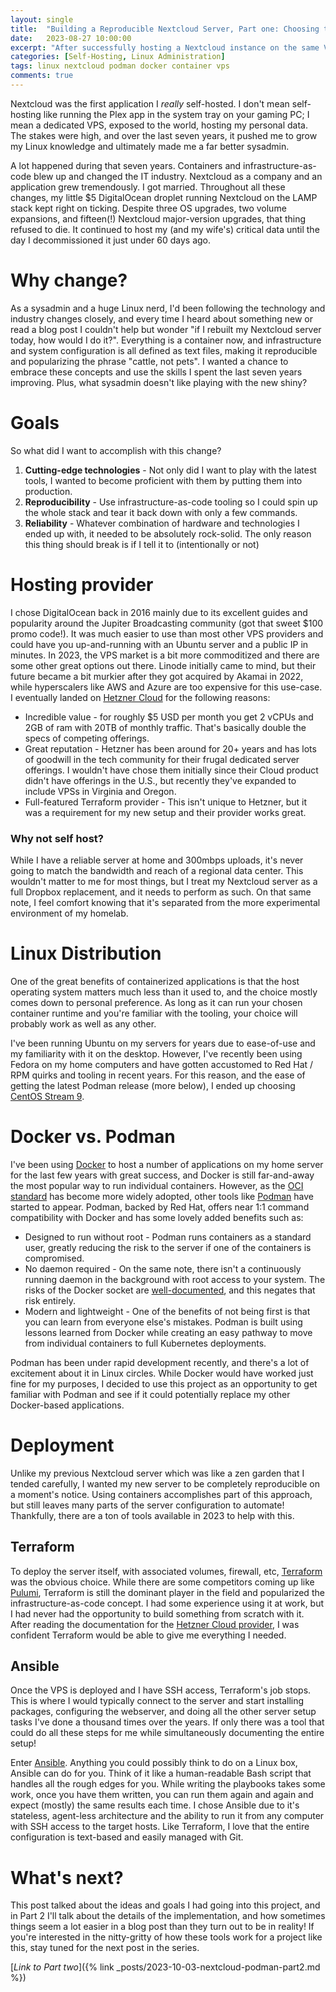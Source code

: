 ```yaml
---
layout: single
title:  "Building a Reproducible Nextcloud Server, Part one: Choosing the stack"
date:   2023-08-27 10:00:00
excerpt: "After successfully hosting a Nextcloud instance on the same VPS for 7 years, I decided to rebuild it from scratch with modern tooling."
categories: [Self-Hosting, Linux Administration]
tags: linux nextcloud podman docker container vps
comments: true
---
```


Nextcloud was the first application I *really* self-hosted. I don't mean self-hosting like running the Plex app in the system tray on your gaming PC; I mean a dedicated VPS, exposed to the world, hosting my personal data. The stakes were high, and over the last seven years, it pushed me to grow my Linux knowledge and ultimately made me a far better sysadmin. 

A lot happened during that seven years. Containers and infrastructure-as-code blew up and changed the IT industry. Nextcloud as a company and an application grew tremendously. I got married. Throughout all these changes, my little $5 DigitalOcean droplet running Nextcloud on the LAMP stack kept right on ticking. Despite three OS upgrades, two volume expansions, and fifteen(!) Nextcloud major-version upgrades, that thing refused to die. It continued to host my (and my wife's) critical data until the day I decommissioned it just under 60 days ago. 

# Why change?

As a sysadmin and a huge Linux nerd, I'd been following the technology and industry changes closely, and every time I heard about something new or read a blog post I couldn't help but wonder "if I rebuilt my Nextcloud server today, how would I do it?". Everything is a container now, and infrastructure and system configuration is all defined as text files, making it reproducible and popularizing the phrase "cattle, not pets".  I wanted a chance to embrace these concepts and use the skills I spent the last seven years improving. Plus, what sysadmin doesn't like playing with the new shiny?

# Goals

So what did I want to accomplish with this change? 

1. **Cutting-edge technologies** - Not only did I want to play with the latest tools, I wanted to become proficient with them by putting them into production.
2. **Reproducibility** - Use infrastructure-as-code tooling so I could spin up the whole stack and tear it back down with only a few commands.
3. **Reliability** - Whatever combination of hardware and technologies I ended up with, it needed to be absolutely rock-solid. The only reason this thing should break is if I tell it to (intentionally or not)

# Hosting provider

I chose DigitalOcean back in 2016 mainly due to its excellent guides and popularity around the Jupiter Broadcasting community (got that sweet $100 promo code!). It was much easier to use than most other VPS providers and could have you up-and-running with an Ubuntu server and a public IP in minutes. In 2023, the VPS market is a bit more commoditized and there are some other great options out there. Linode initially came to mind, but their future became a bit murkier after they got acquired by Akamai in 2022, while hyperscalers like AWS and Azure are too expensive for this use-case. I eventually landed on [Hetzner Cloud](https://www.hetzner.com/cloud) for the following reasons:

- Incredible value - for roughly $5 USD per month you get 2 vCPUs and 2GB of ram with 20TB of monthly traffic. That's basically double the specs of competing offerings.
- Great reputation - Hetzner has been around for 20+ years and has lots of goodwill in the tech community for their frugal dedicated server offerings. I wouldn't have chose them initially since their Cloud product didn't have offerings in the U.S., but recently they've expanded to include VPSs in Virginia and Oregon.
- Full-featured Terraform provider - This isn't unique to Hetzner, but it was a requirement for my new setup and their provider works great.

### Why not self host?

While I have a reliable server at home and 300mbps uploads, it's never going to match the bandwidth and reach of a regional data center. This wouldn't matter to me for most things, but I treat my Nextcloud server as a full Dropbox replacement, and it needs to perform as such. On that same note, I feel comfort knowing that it's separated from the more experimental environment of my homelab.

# Linux Distribution

One of the great benefits of containerized applications is that the host operating system matters much less than it used to, and the choice mostly comes down to personal preference. As long as it can run your chosen container runtime and you're familiar with the tooling, your choice will probably work as well as any other.

I've been running Ubuntu on my servers for years due to ease-of-use and my familiarity with it on the desktop. However, I've recently been using Fedora on my home computers and have gotten accustomed to Red Hat / RPM quirks and tooling in recent years. For this reason, and the ease of getting the latest Podman release (more below), I ended up choosing [CentOS Stream 9](https://www.centos.org/centos-stream/). 

# Docker vs. Podman

I've been using [Docker](https://www.docker.com/) to host a number of applications on my home server for the last few years with great success, and Docker is still far-and-away the most popular way to run individual containers. However, as the [OCI standard](https://opencontainers.org/) has become more widely adopted, other tools like [Podman](https://podman.io/) have started to appear. Podman, backed by Red Hat, offers near 1:1 command compatibility with Docker and has some lovely added benefits such as:
- Designed to run without root - Podman runs containers as a standard user, greatly reducing the risk to the server if one of the containers is compromised.
- No daemon required - On the same note, there isn't a continuously running daemon in the background with root access to your system. The risks of the Docker socket are [well-documented](https://docs.docker.com/engine/security/protect-access/), and this negates that risk entirely.
- Modern and lightweight - One of the benefits of not being first is that you can learn from everyone else's mistakes. Podman is built using lessons learned from Docker while creating an easy pathway to move from individual containers to full Kubernetes deployments.

Podman has been under rapid development recently, and there's a lot of excitement about it in Linux circles. While Docker would have worked just fine for my purposes, I decided to use this project as an opportunity to get familiar with Podman and see if it could potentially replace my other Docker-based applications.

# Deployment

Unlike my previous Nextcloud server which was like a zen garden that I tended carefully, I wanted my new server to be completely reproducible on a moment's notice. Using containers accomplishes part of this approach, but still leaves many parts of the server configuration to automate! Thankfully, there are a ton of tools available in 2023 to help with this.

## Terraform

To deploy the server itself, with associated volumes, firewall, etc, [Terraform](https://www.terraform.io/) was the obvious choice. While there are some competitors coming up like [Pulumi](https://www.pulumi.com/), Terraform is still the dominant player in the field and popularized the infrastructure-as-code concept. I had some experience using it at work, but I had never had the opportunity to build something from scratch with it. After reading the documentation for the [Hetzner Cloud provider](https://registry.terraform.io/providers/hetznercloud/hcloud/latest/docs), I was confident Terraform would be able to give me everything I needed. 

## Ansible

Once the VPS is deployed and I have SSH access, Terraform's job stops. This is where I would typically connect to the server and start installing packages, configuring the webserver, and doing all the other server setup tasks I've done a thousand times over the years. If only there was a tool that could do all these steps for me while simultaneously documenting the entire setup!

Enter [Ansible](https://www.ansible.com/). Anything you could possibly think to do on a Linux box, Ansible can do for you. Think of it like a human-readable Bash script that handles all the rough edges for you. While writing the playbooks takes some work, once you have them written, you can run them again and again and expect (mostly) the same results each time. I chose Ansible due to it's stateless, agent-less architecture and the ability to run it from any computer with SSH access to the target hosts. Like Terraform, I love that the entire configuration is text-based and easily managed with Git. 

# What's next?

This post talked about the ideas and goals I had going into this project, and in Part 2 I'll talk about the details of the implementation, and how sometimes things seem a lot easier in a blog post than they turn out to be in reality! If you're interested in the nitty-gritty of how these tools work for a project like this, stay tuned for the next post in the series.

[*Link to Part two*]({% link _posts/2023-10-03-nextcloud-podman-part2.md %})




